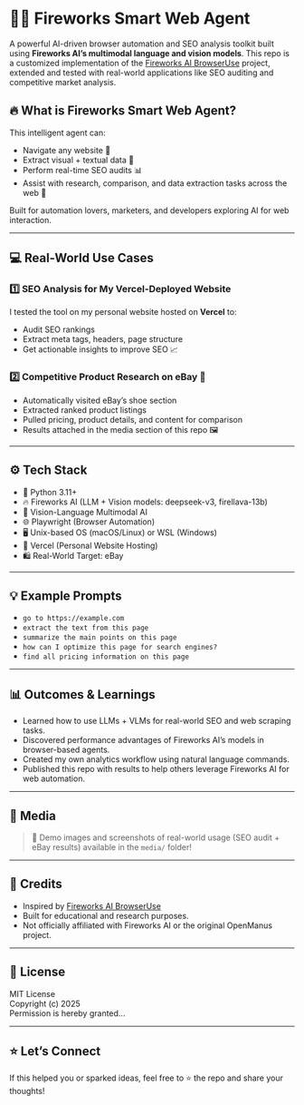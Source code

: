 # 🤖🌐 Fireworks Smart Web Agent

A powerful AI-driven browser automation and SEO analysis toolkit built using **Fireworks AI’s multimodal language and vision models**. This repo is a customized implementation of the [Fireworks AI BrowserUse](https://github.com/shubcodes/fireworksai-browseruse) project, extended and tested with real-world applications like SEO auditing and competitive market analysis.

## 🔥 What is Fireworks Smart Web Agent?

This intelligent agent can:
- Navigate any website 🔎
- Extract visual + textual data 🧠
- Perform real-time SEO audits 📊
- Assist with research, comparison, and data extraction tasks across the web 📄

Built for automation lovers, marketers, and developers exploring AI for web interaction.

---

## 💻 Real-World Use Cases

### 1️⃣ SEO Analysis for My Vercel-Deployed Website
I tested the tool on my personal website hosted on **Vercel** to:
- Audit SEO rankings
- Extract meta tags, headers, page structure
- Get actionable insights to improve SEO 📈

### 2️⃣ Competitive Product Research on eBay 👟
- Automatically visited eBay’s shoe section
- Extracted ranked product listings
- Pulled pricing, product details, and content for comparison
- Results attached in the media section of this repo 🖼️

---

## ⚙️ Tech Stack

- 🐍 Python 3.11+
- 🔥 Fireworks AI (LLM + Vision models: deepseek-v3, firellava-13b)
- 🧠 Vision-Language Multimodal AI
- 🌐 Playwright (Browser Automation)
- 🖥️ Unix-based OS (macOS/Linux) or WSL (Windows)
- 🚀 Vercel (Personal Website Hosting)
- 🛍️ Real-World Target: eBay

---

## 💡 Example Prompts

- `go to https://example.com`
- `extract the text from this page`
- `summarize the main points on this page`
- `how can I optimize this page for search engines?`
- `find all pricing information on this page`

---

## 📊 Outcomes & Learnings

- Learned how to use LLMs + VLMs for real-world SEO and web scraping tasks.
- Discovered performance advantages of Fireworks AI’s models in browser-based agents.
- Created my own analytics workflow using natural language commands.
- Published this repo with results to help others leverage Fireworks AI for web automation.

---

## 📁 Media

> 📸 Demo images and screenshots of real-world usage (SEO audit + eBay results) available in the `media/` folder!

---

## 📌 Credits

- Inspired by [Fireworks AI BrowserUse](https://github.com/shubcodes/fireworksai-browseruse)
- Built for educational and research purposes.
- Not officially affiliated with Fireworks AI or the original OpenManus project.

---

## 📜 License

MIT License  
Copyright (c) 2025  
Permission is hereby granted...

---

## ⭐️ Let’s Connect

If this helped you or sparked ideas, feel free to ⭐️ the repo and share your thoughts!
